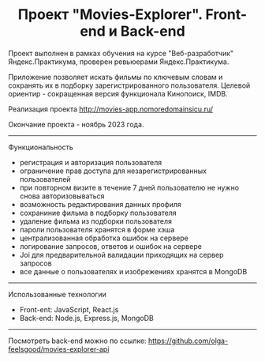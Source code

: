<h1 align="center">Проект "Movies-Explorer". Front-end и Back-end</h1>

Проект выполнен в рамках обучения на курсе "Веб-разработчик" Яндекс.Практикума, проверен ревьюерами Яндекс.Практикума.

Приложение позволяет искать фильмы по ключевым словам и сохранять их в подборку зарегистрированного пользователя. Целевой ориентир - сокращенная версия функционала Кинопоиск, IMDB.

Реализация проекта http://movies-app.nomoredomainsicu.ru/

Окончание проекта - ноябрь 2023 года.

********
Функциональность

* регистрация и авторизация пользователя
* ограничение прав доступа для незарегистрированных пользователей
* при повторном визите в течение 7 дней пользователю не нужно снова авторизовываться
* возможность редактирования данных профиля
* сохраниние фильма в подборку пользователя
* удаление фильма из подборки пользователя
* пароли пользователя хранятся в форме хэша
* централизованная обработка ошибок на сервере
* логирование запросов, ответов и ошибок на сервере
* Joi для предварительной валидации приходящих на сервер запросов
* все данные о пользователях и изобрежениях хранятся в MongoDB

********
Использованные технологии

* Front-ent: JavaScript, React.js
* Back-end: Node.js, Express.js, MongoDB

*******
Посмотреть back-end можно по ссылке: https://github.com/olga-feelsgood/movies-explorer-api